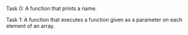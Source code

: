 Task 0: A function that prints a name.

Task 1: A function that executes a function given as a parameter on each element of an array.
